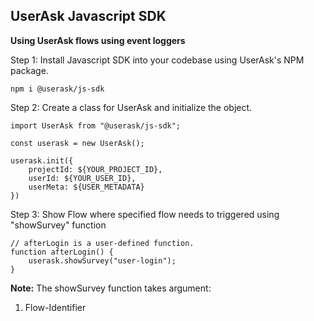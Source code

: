 ## UserAsk Javascript SDK

**Using UserAsk flows using event loggers**

Step 1: Install Javascript SDK into your codebase using UserAsk's NPM package.

    npm i @userask/js-sdk

Step 2: Create a class for UserAsk and initialize the object.

    import UserAsk from "@userask/js-sdk";
   
    const userask = new UserAsk();

    userask.init({
        projectId: ${YOUR_PROJECT_ID},
        userId: ${YOUR_USER_ID},
        userMeta: ${USER_METADATA}
    })


Step 3: Show Flow where specified flow needs to triggered using "showSurvey" function

    // afterLogin is a user-defined function. 
    function afterLogin() {
    	userask.showSurvey("user-login");
    }

**Note:**
The showSurvey function takes argument:
1. Flow-Identifier
